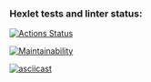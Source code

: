 ### Hexlet tests and linter status:
[![Actions Status](https://github.com/BorisChigirev/frontend-project-44/workflows/hexlet-check/badge.svg)](https://github.com/BorisChigirev/frontend-project-44/actions)

[![Maintainability](https://api.codeclimate.com/v1/badges/fb43c08d05433e96e3fe/maintainability)](https://codeclimate.com/github/BorisChigirev/frontend-project-44/maintainability)

[![asciicast](https://asciinema.org/a/VFr7KsqJK2gECqNRbGL6VmUpI.svg)](https://asciinema.org/a/VFr7KsqJK2gECqNRbGL6VmUpI)